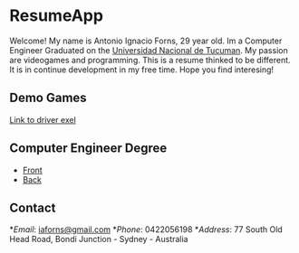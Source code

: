 # ResumeApp
Welcome! My name is Antonio Ignacio Forns, 29 year old. Im a Computer Engineer Graduated on the [Universidad Nacional de Tucuman](http://www.unt.edu.ar/). 
My passion are videogames and programming. This is a resume thinked to be different. It is in continue development in my free time.
Hope you find interesing!
## Demo Games 
[Link to driver exel](https://docs.google.com/spreadsheets/d/1o3T_4pk28oGMjHREiSgZNWS9dtgqz52lZ7ErcaNlaGg/edit#gid=0)
## Computer Engineer Degree
* [Front](https://drive.google.com/drive/folders/1s0WMWv_JvnEn-eTlggFCUmEYfVbYalZF)
* [Back](https://drive.google.com/drive/folders/1s0WMWv_JvnEn-eTlggFCUmEYfVbYalZF)
## Contact
*_Email_: iaforns@gmail.com
*_Phone_: 0422056198
*_Address_: 77 South Old Head Road, Bondi Junction - Sydney - Australia